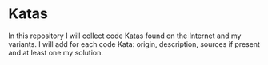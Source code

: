 # Katas
In this repository I will collect code Katas found on the Internet and my variants. I will add for each code Kata: origin, description, sources if present and at least one my solution.
